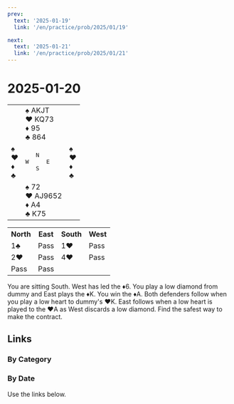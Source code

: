 ```yaml
---
prev:
  text: '2025-01-19'
  link: '/en/practice/prob/2025/01/19'

next:
  text: '2025-01-21'
  link: '/en/practice/prob/2025/01/21'
---
```


# 2025-01-20

<table class="deal">
	<tr>
		<td></td>
		<td>♠ AKJT<br>♥ KQ73<br>♦ 95<br>♣ 864</td>
		<td></td>
	</tr>
	<tr>
		<td>♠ <br>♥ <br>♦ <br>♣ </td>
		<td><pre>   N<br>W     E<br>   S</pre></td>
		<td>♠ <br>♥ <br>♦ <br>♣ </td>
	</tr>
	<tr>
		<td></td>
		<td>♠ 72<br>♥ AJ9652<br>♦ A4<br>♣ K75</td>
		<td></td>
	</tr>
</table>

<table class="auction">
	<tr>
		<th>North</th>
		<th>East</th>
		<th>South</th>
		<th>West</th>
	</tr>
	<tr>
		<td>1♣</td>
		<td>Pass</td>
		<td>1♥</td>
		<td>Pass</td>
	</tr>
	<tr>
		<td>2♥</td>
		<td>Pass</td>
		<td>4♥</td>
		<td>Pass</td>
	</tr>
	<tr>
		<td>Pass</td>
		<td>Pass</td>
		<td></td>
		<td></td>
	</tr>
</table>

You are sitting South. West has led the ♦6. You play a low diamond from dummy and East plays the ♦K. You win the ♦A. Both defenders follow when you play a low heart to dummy's ♥K. East follows when a low heart is played to the ♥A as West discards a low diamond. Find the safest way to make the contract.

## Links

[<Badge type="tip" text="Check Solution"/>](/en/learning/prob/2025/01/20)

### By Category

[<Badge type="tip" text="<--"/>](/en/practice/prob/2025/01/18)
[<Badge type="tip" text="Calendar"/>](/en/practice/calendar/2025/01)
[<Badge type="info" text="-->"/>](/en/practice/prob/2025/01/20#links)

### By Date

Use the links below.